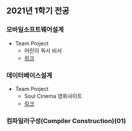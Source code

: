## 2021년 1학기 전공

### 모바일소프트웨어설계
* Team Project
  * 어린이 독서 비서
  * [링크](https://github.com/SSUHYUNKIM/ReadingChatbot)

### 데이터베이스설계
* Team Project
  * Soul Cinema 영화사이트
  * [링크](https://github.com/SSUHYUNKIM/soul-cinema)

### 컴파일러구성(Compiler Construction)(01)

